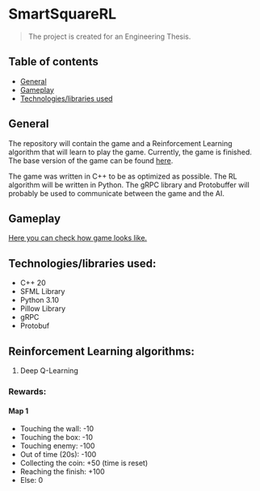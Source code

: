 # SmartSquareRL
> The project is created for an Engineering Thesis.

## Table of contents
- [General](#General)
- [Gameplay](#Gameplay)
- [Technologies/libraries used](#Technologies/libraries-used)

## General
The repository will contain the game and a Reinforcement Learning algorithm that will learn to play the game. Currently, the game is finished. The base version of the game can be found [here](https://github.com/dkwapisz/SmartSquareGame).

The game was written in C++ to be as optimized as possible. The RL algorithm will be written in Python. The gRPC library and Protobuffer will probably be used to communicate between the game and the AI.

## Gameplay
[Here you can check how game looks like.](https://youtube.com/shorts/BdZh8jy2RsA?feature=share)

## Technologies/libraries used:
- C++ 20
- SFML Library
- Python 3.10
- Pillow Library
- gRPC
- Protobuf


## Reinforcement Learning algorithms:

1. Deep Q-Learning

### Rewards:
#### Map 1
- Touching the wall: -10
- Touching the box: -10
- Touching enemy: -100
- Out of time (20s): -100
- Collecting the coin: +50 (time is reset)
- Reaching the finish: +100
- Else: 0
